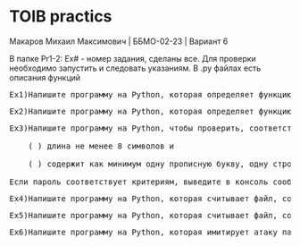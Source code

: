# TOIB practics

Макаров Михаил Максимович | ББМО-02-23 | Вариант 6

В папке Pr1-2: Ex# - номер задания, cделаны все.
Для проверки необходимо запустить и следовать указаниям.
В .py файлах есть описания функций


<pre>Ex1)Напишите программу на Python, которая определяет функцию, принимает строку пароля в качестве входных данных и возвращает ее хешированное представление SHA-256 в виде шестнадцатеричной строки. <br /></pre>
<pre>Ex2)Напишите программу на Python, которая определяет функцию для генерации случайных паролей указанной длины. Функция принимает необязательный параметр length, который по умолчанию равен 8. Если длина не указана пользователем, пароль будет состоять из 8 символов. <br /></pre>
<pre>Ex3)Напишите программу на Python, чтобы проверить, соответствует ли пароль следующим критериям: <br />
    (&nbsp;) длина не менее 8 символов и <br />
    (&nbsp;) содержит как минимум одну прописную букву, одну строчную букву, одну цифру и один специальный символ (!, @, #, $, % или &). <br />
Если пароль соответствует критериям, выведите в консоль сообщение «Действительный пароль». Если он не соответствует критериям, напечатайте сообщение «Пароль не соответствует требованиям». <br /></pre>
<pre>Ex4)Напишите программу на Python, которая считывает файл, содержащий список паролей, по одному в строке. Он проверяет каждый пароль на предмет соответствия определенным требованиям (например, не менее 8 символов, содержит как прописные, так и строчные буквы, а также хотя бы одну цифру и один специальный символ). Пароли, соответствующие требованиям, должны быть распечатаны программой. <br /></pre>
<pre>Ex5)Напишите программу на Python, которая считывает файл, содержащий список имен пользователей и паролей, по одной паре в строке (через запятую). Он проверяет каждый пароль на предмет утечки данных в результате утечки данных. <br /></pre>
<pre>Ex6)Напишите программу на Python, которая имитирует атаку пароля методом перебора, перебирая все возможные комбинации символов. (import string, itertools) </pre>
